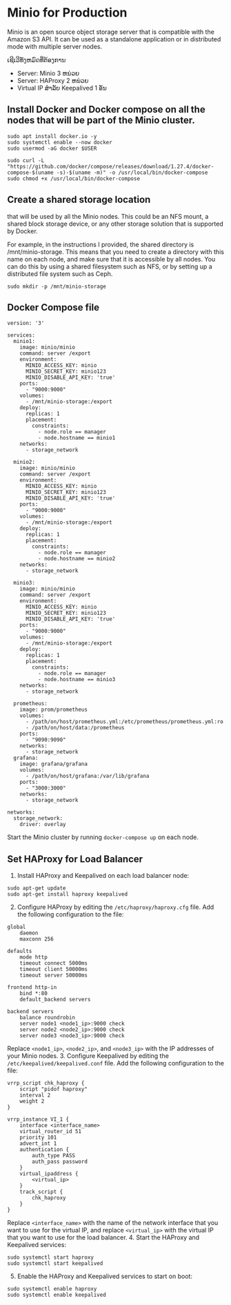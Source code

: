 # Minio for Production
Minio is an open source object storage server that is compatible with the Amazon S3 API. It can be used as a standalone application or in distributed mode with multiple server nodes.

ເຊີເວີທັງຫມົດທີ່ຕ້ອງການ
- Server: Minio 3 ຫນ່ວຍ
- Server: HAProxy 2 ຫນ່ວຍ
- Virtual IP ສຳລັບ Keepalived 1 ອັນ

## Install Docker and Docker compose on all the nodes that will be part of the Minio cluster.
```
sudo apt install docker.io -y
sudo systemctl enable --now docker
sudo usermod -aG docker $USER
```
```
sudo curl -L "https://github.com/docker/compose/releases/download/1.27.4/docker-compose-$(uname -s)-$(uname -m)" -o /usr/local/bin/docker-compose
sudo chmod +x /usr/local/bin/docker-compose
```

## Create a shared storage location 
that will be used by all the Minio nodes. This could be an NFS mount, a shared block storage device, or any other storage solution that is supported by Docker.

For example, in the instructions I provided, the shared directory is /mnt/minio-storage. This means that you need to create a directory with this name on each node, and make sure that it is accessible by all nodes. You can do this by using a shared filesystem such as NFS, or by setting up a distributed file system such as Ceph.
```
sudo mkdir -p /mnt/minio-storage
```
## Docker Compose file

```
version: '3'

services:
  minio1:
    image: minio/minio
    command: server /export
    environment:
      MINIO_ACCESS_KEY: minio
      MINIO_SECRET_KEY: minio123
      MINIO_DISABLE_API_KEY: 'true'
    ports:
      - "9000:9000"
    volumes:
      - /mnt/minio-storage:/export
    deploy:
      replicas: 1
      placement:
        constraints:
          - node.role == manager
          - node.hostname == minio1
    networks:
      - storage_network

  minio2:
    image: minio/minio
    command: server /export
    environment:
      MINIO_ACCESS_KEY: minio
      MINIO_SECRET_KEY: minio123
      MINIO_DISABLE_API_KEY: 'true'
    ports:
      - "9000:9000"
    volumes:
      - /mnt/minio-storage:/export
    deploy:
      replicas: 1
      placement:
        constraints:
          - node.role == manager
          - node.hostname == minio2
    networks:
      - storage_network

  minio3:
    image: minio/minio
    command: server /export
    environment:
      MINIO_ACCESS_KEY: minio
      MINIO_SECRET_KEY: minio123
      MINIO_DISABLE_API_KEY: 'true'
    ports:
      - "9000:9000"
    volumes:
      - /mnt/minio-storage:/export
    deploy:
      replicas: 1
      placement:
        constraints:
          - node.role == manager
          - node.hostname == minio3
    networks:
      - storage_network

  prometheus:
    image: prom/prometheus
    volumes:
      - /path/on/host/prometheus.yml:/etc/prometheus/prometheus.yml:ro
      - /path/on/host/data:/prometheus
    ports:
      - "9090:9090"
    networks:
      - storage_network
  grafana:
    image: grafana/grafana
    volumes:
      - /path/on/host/grafana:/var/lib/grafana
    ports:
      - "3000:3000"
    networks:
      - storage_network

networks:
  storage_network:
    driver: overlay

```

Start the Minio cluster by running `docker-compose up` on each node.

## Set HAProxy for Load Balancer
1. Install HAProxy and Keepalived on each load balancer node:
```
sudo apt-get update
sudo apt-get install haproxy keepalived
```
2. Configure HAProxy by editing the `/etc/haproxy/haproxy.cfg` file. Add the following configuration to the file:
```
global
    daemon
    maxconn 256

defaults
    mode http
    timeout connect 5000ms
    timeout client 50000ms
    timeout server 50000ms

frontend http-in
    bind *:80
    default_backend servers

backend servers
    balance roundrobin
    server node1 <node1_ip>:9000 check
    server node2 <node2_ip>:9000 check
    server node3 <node3_ip>:9000 check
```
Replace `<node1_ip>`, `<node2_ip>`, and `<node3_ip>` with the IP addresses of your Minio nodes.
3. Configure Keepalived by editing the `/etc/keepalived/keepalived.conf` file. Add the following configuration to the file:
```
vrrp_script chk_haproxy {
    script "pidof haproxy"
    interval 2
    weight 2
}

vrrp_instance VI_1 {
    interface <interface_name>
    virtual_router_id 51
    priority 101
    advert_int 1
    authentication {
        auth_type PASS
        auth_pass password
    }
    virtual_ipaddress {
        <virtual_ip>
    }
    track_script {
        chk_haproxy
    }
}
```
Replace `<interface_name>` with the name of the network interface that you want to use for the virtual IP, and replace `<virtual_ip>` with the virtual IP that you want to use for the load balancer.
4. Start the HAProxy and Keepalived services:
```
sudo systemctl start haproxy
sudo systemctl start keepalived
```
5. Enable the HAProxy and Keepalived services to start on boot:
```
sudo systemctl enable haproxy
sudo systemctl enable keepalived
```